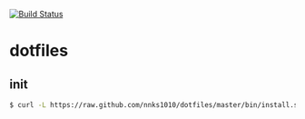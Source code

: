 [![Build Status](https://travis-ci.org/nnks1010/dotfiles.svg?branch=travis)](https://travis-ci.org/nnks1010/dotfiles)

dotfiles
========

## init

``` bash
$ curl -L https://raw.github.com/nnks1010/dotfiles/master/bin/install.sh | bash
```
